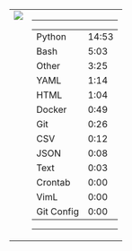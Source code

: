 
<table><tr>
<td valign="top">
  <img src="https://wakatime.com/share/@Aperture/0cd21d5d-ac4f-458d-9c71-d06f479c1297.png" />
</td>

<td valign="top">
  <hr>
  <table>
    <tr><td>Python</td><td>14:53</td></tr><tr><td>Bash</td><td>5:03</td></tr><tr><td>Other</td><td>3:25</td></tr><tr><td>YAML</td><td>1:14</td></tr><tr><td>HTML</td><td>1:04</td></tr><tr><td>Docker</td><td>0:49</td></tr><tr><td>Git</td><td>0:26</td></tr><tr><td>CSV</td><td>0:12</td></tr><tr><td>JSON</td><td>0:08</td></tr><tr><td>Text</td><td>0:03</td></tr><tr><td>Crontab</td><td>0:00</td></tr><tr><td>VimL</td><td>0:00</td></tr><tr><td>Git Config</td><td>0:00</td></tr>
  </table>
  <hr>
</td>
</tr></table>

